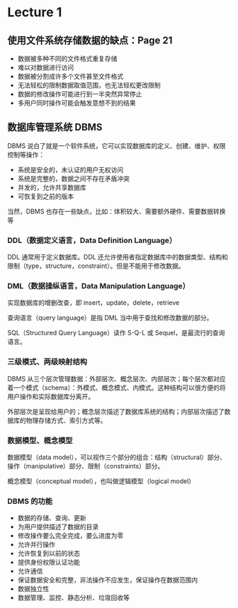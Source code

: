 
Lecture 1
=========


使用文件系统存储数据的缺点：Page 21
---------------------


* 数据被多种不同的文件格式重复存储
* 难以对数据进行访问
* 数据被分割成许多个文件甚至文件格式
* 无法轻松的限制数据取值范围，也无法轻松更改限制
* 数据的修改操作可能进行到一半突然异常停止
* 多用户同时操作可能会触发意想不到的结果


数据库管理系统 DBMS
------------


DBMS 说白了就是一个软件系统，它可以实现数据库的定义、创建、维护、权限控制等操作：


* 系统是安全的，未认证的用户无权访问
* 系统是完整的，数据之间不存在矛盾冲突
* 并发的，允许共享数据库
* 可恢复到之前的版本


当然，DBMS 也存在一些缺点，比如：体积较大、需要额外硬件、需要数据转换等


### DDL（数据定义语言，Data Definition Language）


DDL 通常用于定义数据库。DDL 还允许使用者指定数据库中的数据类型、结构和限制（type，structure，constraint）。但是不能用于修改数据。


### DML（数据操纵语言，Data Manipulation Language）


实现数据库的增删改查，即 insert，update，delete，retrieve


查询语言（query language）是指 DML 当中用于查找和修改数据的部分。


SQL（Structured Query Language）读作 S\-Q\-L 或 Sequel，是最流行的查询语言。


### 三级模式、两级映射结构


DBMS 从三个层次管理数据：外部层次、概念层次、内部层次；每个层次都对应着一个模式（schema）：外模式、概念模式、内模式。这种结构可以很方便的将用户操作和实际数据库分离开。


外部层次是呈现给用户的；概念层次描述了数据库系统的结构；内部层次描述了数据库的物理存储方式、索引方式等。


### 数据模型、概念模型


数据模型（data model），可以视作三个部分的组合：结构（structural）部分、操作（manipulative）部分、限制（constraints）部分。


概念模型（conceptual model），也叫做逻辑模型（logical model）


### DBMS 的功能


* 数据的存储、查询、更新
* 为用户提供描述了数据的目录
* 修改操作要么完全完成，要么进度为零
* 允许并行操作
* 允许恢复到以前的状态
* 提供身份权限认证功能
* 允许通信
* 保证数据安全和完整，非法操作不应发生，保证操作在数据范围内
* 数据独立性
* 数据管理、监控、静态分析、垃圾回收等



